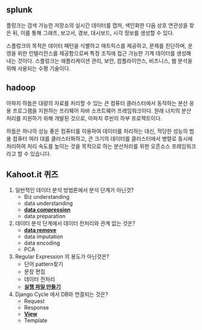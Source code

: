## splunk

플렁크는 검색 가능한 저장소의 실시간 데이터를 캡처, 색인화한 다음 상호 연관성을 찾은 뒤, 이를 통해 그래프, 보고서, 경보, 대시보드, 시각 정보를 생성할 수 있다.

스플렁크의 목적은 데이터 패턴을 식별하고 매트릭스를 제공하고, 문제를 진단하며, 운영을 위한 인텔리전스를 제공함으로써 특정 조직에 접근 가능한 기계 데이터를 생성해 내는 것이다. 스플렁크는 애플리케이션 관리, 보안, 컴플라이언스, 비즈니스, 웹 분석을 위해 사용되는 수평 기술이다.



## hadoop

아파치 하둡은 대량의 자료를 처리할 수 있는 큰 컴퓨터 클러스터에서 동작하는 분산 응용 프로그램을 지원하는 프리웨어 자바 소프트웨어 프레임워크이다. 원래 너치의 분산 처리를 지원하기 위해 개발된 것으로, 아파치 루씬의 하부 프로젝트이다.

하둡은 하나의 성능 좋은 컴퓨터를 이용하여 데이터를 처리하는 대신, 적당한 성능의 범용 컴퓨터 여러 대를 클러스터화하고, 큰 크기의 데이터를 클러스터에서 병렬로 동시에 처리하여 처리 속도를 높이는 것을 목적으로 하는 분산처리를 위한 오픈소스 프레임워크라고 할 수 있습니다.



## Kahoot.it 퀴즈

1. 일반적인 데이터 분석 방법론에서 분석 단계가 아닌것?
   - Biz understanding
   - data understanding
   - <u>**data compression**</u>
   - data preparation
2. 데이터 분석 단계에서 데이터 전처리와 관계 없는 것은?
   - **<u>data remove</u>**
   - data imputation
   - data encoding
   - PCA
3. Regular Expression 의 용도가 아닌것은?
   - 단어 pattern찾기
   - 문장 편집
   - 데이터 전처리
   - <u>**실행 파일 만들기**</u>
4. Django Cycle 에서 DB와 연결되는 것은?
   - Request
   - Response
   - **<u>View</u>**
   - Template

